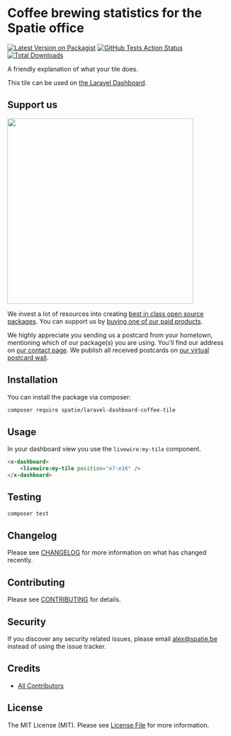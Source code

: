 # Coffee brewing statistics for the Spatie office

[![Latest Version on Packagist](https://img.shields.io/packagist/v/spatie/laravel-dashboard-coffee-tile.svg?style=flat-square)](https://packagist.org/packages/spatie/laravel-dashboard-coffee-tile)
[![GitHub Tests Action Status](https://img.shields.io/github/workflow/status/spatie/laravel-dashboard-coffee-tile/run-tests?label=tests)](https://github.com/spatie/laravel-dashboard-coffee-tile/actions?query=workflow%3Arun-tests+branch%3Amaster)
[![Total Downloads](https://img.shields.io/packagist/dt/spatie/laravel-dashboard-coffee-tile.svg?style=flat-square)](https://packagist.org/packages/spatie/laravel-dashboard-coffee-tile)

A friendly explanation of what your tile does.

This tile can be used on [the Laravel Dashboard](https://docs.spatie.be/laravel-dashboard).

## Support us

[<img src="https://github-ads.s3.eu-central-1.amazonaws.com/laravel-dashboard-skeleton-tile.jpg?t=1" width="419px" />](https://spatie.be/github-ad-click/laravel-dashboard-skeleton-tile)

We invest a lot of resources into creating [best in class open source packages](https://spatie.be/open-source). You can support us by [buying one of our paid products](https://spatie.be/open-source/support-us).

We highly appreciate you sending us a postcard from your hometown, mentioning which of our package(s) you are using. You'll find our address on [our contact page](https://spatie.be/about-us). We publish all received postcards on [our virtual postcard wall](https://spatie.be/open-source/postcards).

## Installation

You can install the package via composer:

```bash
composer require spatie/laravel-dashboard-coffee-tile
```

## Usage

In your dashboard view you use the `livewire:my-tile` component.

```html
<x-dashboard>
    <livewire:my-tile position="e7:e16" />
</x-dashboard>
```

## Testing

``` bash
composer test
```

## Changelog

Please see [CHANGELOG](CHANGELOG.md) for more information on what has changed recently.

## Contributing

Please see [CONTRIBUTING](CONTRIBUTING.md) for details.

## Security

If you discover any security related issues, please email alex@spatie.be instead of using the issue tracker.

## Credits

- [All Contributors](../../contributors)

## License

The MIT License (MIT). Please see [License File](LICENSE.md) for more information.
